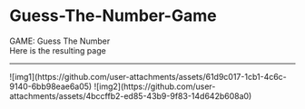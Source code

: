 # Guess-The-Number-Game
GAME: Guess The Number
<br>
Here is the resulting page
<br>
<hr>
![img1](https://github.com/user-attachments/assets/61d9c017-1cb1-4c6c-9140-6bb98eae6a05)
![img2](https://github.com/user-attachments/assets/4bccffb2-ed85-43b9-9f83-14d642b608a0)


